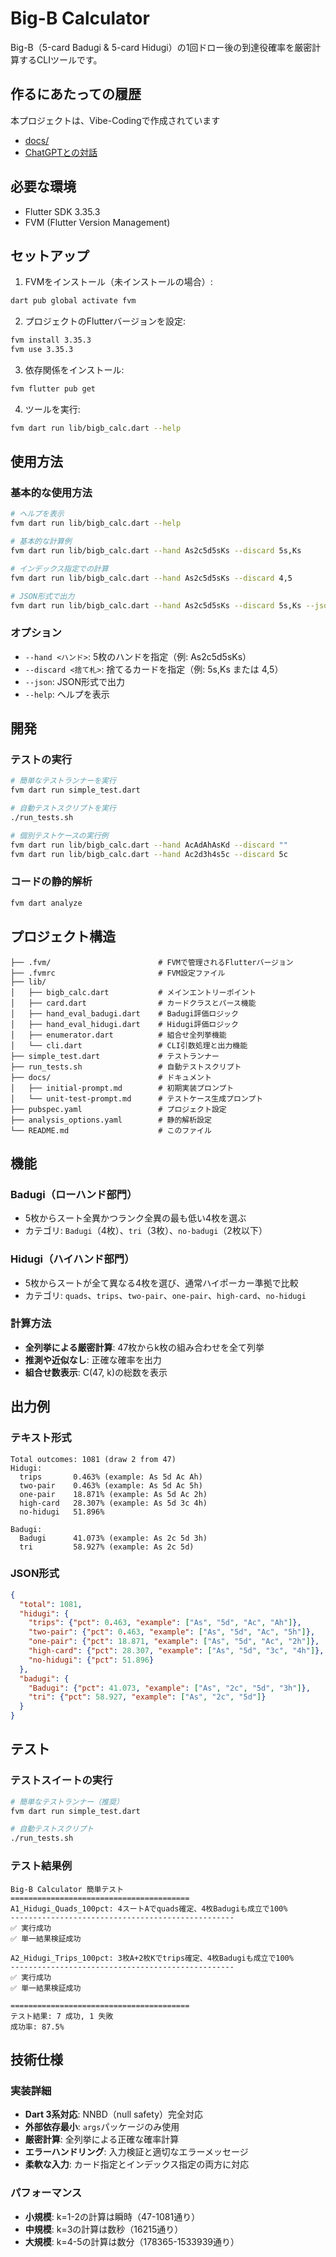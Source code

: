 # Big-B Calculator

Big-B（5-card Badugi & 5-card Hidugi）の1回ドロー後の到達役確率を厳密計算するCLIツールです。

## 作るにあたっての履歴

本プロジェクトは、Vibe-Codingで作成されています

- [docs/](./docs/)
- [ChatGPTとの対話](https://chatgpt.com/share/e/68efcf2e-7050-8007-8a9e-3c07071fa6fc)

## 必要な環境

- Flutter SDK 3.35.3
- FVM (Flutter Version Management)

## セットアップ

1. FVMをインストール（未インストールの場合）:

```bash
dart pub global activate fvm
```

2. プロジェクトのFlutterバージョンを設定:

```bash
fvm install 3.35.3
fvm use 3.35.3
```

3. 依存関係をインストール:

```bash
fvm flutter pub get
```

4. ツールを実行:

```bash
fvm dart run lib/bigb_calc.dart --help
```

## 使用方法

### 基本的な使用方法

```bash
# ヘルプを表示
fvm dart run lib/bigb_calc.dart --help

# 基本的な計算例
fvm dart run lib/bigb_calc.dart --hand As2c5d5sKs --discard 5s,Ks

# インデックス指定での計算
fvm dart run lib/bigb_calc.dart --hand As2c5d5sKs --discard 4,5

# JSON形式で出力
fvm dart run lib/bigb_calc.dart --hand As2c5d5sKs --discard 5s,Ks --json
```

### オプション

- `--hand <ハンド>`: 5枚のハンドを指定（例: As2c5d5sKs）
- `--discard <捨て札>`: 捨てるカードを指定（例: 5s,Ks または 4,5）
- `--json`: JSON形式で出力
- `--help`: ヘルプを表示

## 開発

### テストの実行

```bash
# 簡単なテストランナーを実行
fvm dart run simple_test.dart

# 自動テストスクリプトを実行
./run_tests.sh

# 個別テストケースの実行例
fvm dart run lib/bigb_calc.dart --hand AcAdAhAsKd --discard ""
fvm dart run lib/bigb_calc.dart --hand Ac2d3h4s5c --discard 5c
```

### コードの静的解析

```bash
fvm dart analyze
```

## プロジェクト構造

```
├── .fvm/                        # FVMで管理されるFlutterバージョン
├── .fvmrc                       # FVM設定ファイル
├── lib/
│   ├── bigb_calc.dart           # メインエントリーポイント
│   ├── card.dart                # カードクラスとパース機能
│   ├── hand_eval_badugi.dart    # Badugi評価ロジック
│   ├── hand_eval_hidugi.dart    # Hidugi評価ロジック
│   ├── enumerator.dart          # 組合せ全列挙機能
│   └── cli.dart                 # CLI引数処理と出力機能
├── simple_test.dart             # テストランナー
├── run_tests.sh                 # 自動テストスクリプト
├── docs/                        # ドキュメント
│   ├── initial-prompt.md        # 初期実装プロンプト
│   └── unit-test-prompt.md      # テストケース生成プロンプト
├── pubspec.yaml                 # プロジェクト設定
├── analysis_options.yaml        # 静的解析設定
└── README.md                    # このファイル
```

## 機能

### Badugi（ローハンド部門）

- 5枚からスート全異かつランク全異の最も低い4枚を選ぶ
- カテゴリ: `Badugi`（4枚）、`tri`（3枚）、`no-badugi`（2枚以下）

### Hidugi（ハイハンド部門）

- 5枚からスートが全て異なる4枚を選び、通常ハイポーカー準拠で比較
- カテゴリ: `quads`、`trips`、`two-pair`、`one-pair`、`high-card`、`no-hidugi`

### 計算方法

- **全列挙による厳密計算**: 47枚からk枚の組み合わせを全て列挙
- **推測や近似なし**: 正確な確率を出力
- **組合せ数表示**: C(47, k)の総数を表示

## 出力例

### テキスト形式

```
Total outcomes: 1081 (draw 2 from 47)
Hidugi:
  trips       0.463% (example: As 5d Ac Ah)
  two-pair    0.463% (example: As 5d Ac 5h)
  one-pair    18.871% (example: As 5d Ac 2h)
  high-card   28.307% (example: As 5d 3c 4h)
  no-hidugi   51.896%

Badugi:
  Badugi      41.073% (example: As 2c 5d 3h)
  tri         58.927% (example: As 2c 5d)
```

### JSON形式

```json
{
  "total": 1081,
  "hidugi": {
    "trips": {"pct": 0.463, "example": ["As", "5d", "Ac", "Ah"]},
    "two-pair": {"pct": 0.463, "example": ["As", "5d", "Ac", "5h"]},
    "one-pair": {"pct": 18.871, "example": ["As", "5d", "Ac", "2h"]},
    "high-card": {"pct": 28.307, "example": ["As", "5d", "3c", "4h"]},
    "no-hidugi": {"pct": 51.896}
  },
  "badugi": {
    "Badugi": {"pct": 41.073, "example": ["As", "2c", "5d", "3h"]},
    "tri": {"pct": 58.927, "example": ["As", "2c", "5d"]}
  }
}
```

## テスト

### テストスイートの実行

```bash
# 簡単なテストランナー（推奨）
fvm dart run simple_test.dart

# 自動テストスクリプト
./run_tests.sh
```

### テスト結果例

```
Big-B Calculator 簡単テスト
========================================
A1_Hidugi_Quads_100pct: 4スートAでquads確定、4枚Badugiも成立で100%
--------------------------------------------------
✅ 実行成功
✅ 単一結果検証成功

A2_Hidugi_Trips_100pct: 3枚A+2枚Kでtrips確定、4枚Badugiも成立で100%
--------------------------------------------------
✅ 実行成功
✅ 単一結果検証成功

========================================
テスト結果: 7 成功, 1 失敗
成功率: 87.5%
```

## 技術仕様

### 実装詳細

- **Dart 3系対応**: NNBD（null safety）完全対応
- **外部依存最小**: `args`パッケージのみ使用
- **厳密計算**: 全列挙による正確な確率計算
- **エラーハンドリング**: 入力検証と適切なエラーメッセージ
- **柔軟な入力**: カード指定とインデックス指定の両方に対応

### パフォーマンス

- **小規模**: k=1-2の計算は瞬時（47-1081通り）
- **中規模**: k=3の計算は数秒（16215通り）
- **大規模**: k=4-5の計算は数分（178365-1533939通り）
